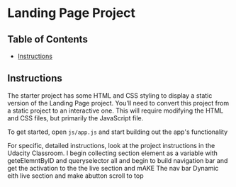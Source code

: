 # Landing Page Project

## Table of Contents

* [Instructions](#instructions)

## Instructions

The starter project has some HTML and CSS styling to display a static version of the Landing Page project. You'll need to convert this project from a static project to an interactive one. This will require modifying the HTML and CSS files, but primarily the JavaScript file.

To get started, open `js/app.js` and start building out the app's functionality

For specific, detailed instructions, look at the project instructions in the Udacity Classroom.
I begin collecting section element as a variable with geteElemntByID and queryselector all and begin to build navigation bar and get the activation to the the live section and mAKE The nav bar Dynamic eith live section and make abutton scroll to top
